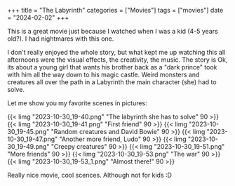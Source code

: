 +++
title = "The Labyrinth"
categories = ["Movies"]
tags = ["movies"]
date = "2024-02-02"
+++

This is a great movie just because I watched when I was a kid (4-5 years old?). I had nightmares with this one.

I don't really enjoyed the whole story, but what kept me up watching this all afternoons were the visual effects, the creativity, the music. The story is Ok, its about a young girl that wants his brother back as a "dark prince" took with him all the way down to his magic castle. Weird monsters and creatures all over the path in a Labyrinth the main character (she) had to solve.

Let me show you my favorite scenes in pictures:

{{< limg "2023-10-30_19-40.png" "The labyrinth she has to solve" 90 >}}
{{< limg "2023-10-30_19-41.png" "First friend" 90 >}}
{{< limg "2023-10-30_19-45.png" "Random creatures and David Bowie" 90 >}}
{{< limg "2023-10-30_19-47.png" "Another more friend, Ludo" 90 >}}
{{< limg "2023-10-30_19-49.png" "Creepy creatures" 90 >}}
{{< limg "2023-10-30_19-51.png" "More friends" 90 >}}
{{< limg "2023-10-30_19-53.png" "The war" 90 >}}
{{< limg "2023-10-30_19-53_1.png" "Almost there!" 90 >}}

Really nice movie, cool scences. Although not for kids :D
